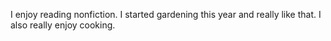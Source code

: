I enjoy reading nonfiction.
I started gardening this year and really like that.
I also really enjoy cooking.

